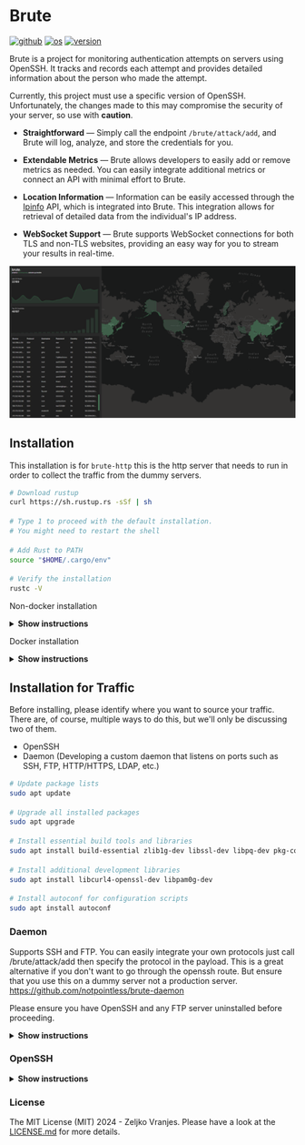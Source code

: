 # Brute
[<img alt="github" src="https://img.shields.io/badge/%20GitHub-notpointless%2Fbrute-orange" height="20">](https://github.com/notpointless/brute)
[<img alt="os" src="https://img.shields.io/badge/%20OS-Linux,%20Windows,%20MacOS-blue" height="20">](/)
[<img alt="version" src="https://img.shields.io/badge/%20Release-v1.0.0-green" height="20">](https://github.com/notpointless/brute/releases/tag/v1.0.0)

Brute is a project for monitoring authentication attempts on servers using OpenSSH. It tracks and records each attempt
and provides detailed information about the person who made the attempt.

Currently, this project must use a specific version of OpenSSH. Unfortunately, the changes made to 
this may compromise the security of your server, so use with **caution**.

- **Straightforward** — Simply call the endpoint ```/brute/attack/add```, and Brute will log, analyze, and store the credentials for you.

- **Extendable Metrics** — Brute allows developers to easily add or remove metrics as needed. You can easily integrate additional metrics or connect an API with minimal effort to Brute.

- **Location Information** — Information can be easily accessed through the [Ipinfo](https://ipinfo.io//) API, which is integrated into Brute. This integration allows for retrieval of detailed data from the individual's IP address.

- **WebSocket Support** —  Brute supports WebSocket connections for both TLS and non-TLS websites, providing an easy way for you to stream your results in real-time.

<div align="center"> <img src="./docs/img/in_action2.png"> </div>

## Installation
This installation is for <code>brute-http</code> this is the http server that needs to run in order
to collect the traffic from the dummy servers.
```sh
# Download rustup
curl https://sh.rustup.rs -sSf | sh

# Type 1 to proceed with the default installation.
# You might need to restart the shell

# Add Rust to PATH
source "$HOME/.cargo/env"

# Verify the installation
rustc -V
```

Non-docker installation
<details><summary><b>Show instructions</b></summary>

1. Clone the repository:

    ```sh
    git clone https://github.com/notpointless/brute
    ```
2. Go into the repository:
    ```sh
    cd brute-http
    ```
3. Set the following environment variables:
    ```env
    ##############
    # brute_http #
    ##############
    DATABASE_URL=postgresql://postgres:{password}@{host}/{database}
    BEARER_TOKEN=xxxxxxxxxxxxxxxxxxxxxxxxxxxxxxxxxxxx
    IPINFO_TOKEN=xxxxxxxxxxxxxx
    RUST_LOG=trace
    RUST_LOG_STYLE=always
    LISTEN_ADDRESS=0.0.0.0:7000
    LISTEN_ADDRESS_TLS=0.0.0.0:7443
    RUNNING_IN_DOCKER=false

    ################
    # brute_daemon #
    ################
    ADD_ATTACK_ENDPOINT=http://localhost:7000/brute/stats/attack
    ```
4. Add your cert.pem and key.pem to /certs folders:
    ```
    Generate one from cloudflare, letsencrypt or just use the openssl command.
    If you don't want to run with ssl then going into main.rs and remove serve_tls() function and
    make sure you remove everything that is under this header in main.rs
    //////////
    // TLS //
    ////////
    ```
5. Build and run the program
    ```sh
    cargo build --release # then run executable or
    cargo run # run the program
    ```
</details>

Docker installation
<details><summary><b>Show instructions</b></summary>

1. Clone the repository:

    ```sh
    git clone https://github.com/notpointless/brute
    ```
2. Go into your DockerFile
    ```
    Open it with nano or your favorite text editor on windows or macos doesn't matter.
    ```
3. Change the environment variables
    ```
    ENV DATABASE_URL=postgresql://chomnr:{password}@{host}:{port}/brute
    ENV BEARER_TOKEN=xxxxxxxxxxxxxxxxxxxxxxxxxxxxxxxxxxxx
    ENV IPINFO_TOKEN=xxxxxxxxxxxxxx
    ENV RUST_LOG=trace
    ENV RUST_LOG_STYLE=alwayss
    ENV LISTEN_ADDRESS=0.0.0.0:7000
    ENV LISTEN_ADDRESS_TLS=0.0.0.0:7443
    ENV RUNNING_IN_DOCKER=true
    ```
4. (Maybe) Go into brute-http and make a .env and paste the following:
    ```
    DATABASE_URL=postgresql://postgres:{password}@{host}/{database}
    BEARER_TOKEN=xxxxxxxxxxxxxxxxxxxxxxxxxxxxxxxxxxxx
    IPINFO_TOKEN=xxxxxxxxxxxxxx
    RUST_LOG=trace
    RUST_LOG_STYLE=always
    LISTEN_ADDRESS=0.0.0.0:7000
    LISTEN_ADDRESS_TLS=0.0.0.0:7443
    RUNNING_IN_DOCKER=false
    ```
5. (Maybe) Copy your cert.pem and key.pem into /brute/brute-http: 
    ```
    If you plan on serving with TLS then you must do this if not
    you can ignore the certs folder. If you would like to remove
    TLS then just click "show instructions" for non-docker.
    ```
5. Go back into /brute folder and build the image.
    ```
    docker build --pull --rm -f "DockerFile" -t brute:latest "."
    ```
6. After the installation finishes run.
    ```sh
    docker run --name brute -p 7000:7000 -p 7443:7443 --restart unless-stopped -d brute  # sqlx will do the migrations for you automatically.
    ```
</details>

## Installation for Traffic
Before installing, please identify where you want to source your traffic. 
There are, of course, multiple ways to do this, but we'll only be discussing two of them.
- OpenSSH
- Daemon (Developing a custom daemon that listens on ports such as SSH, FTP, HTTP/HTTPS, LDAP, etc.)
```sh
# Update package lists
sudo apt update

# Upgrade all installed packages
sudo apt upgrade

# Install essential build tools and libraries
sudo apt install build-essential zlib1g-dev libssl-dev libpq-dev pkg-config

# Install additional development libraries
sudo apt install libcurl4-openssl-dev libpam0g-dev

# Install autoconf for configuration scripts
sudo apt install autoconf
```
### Daemon
Supports SSH and FTP. You can easily integrate your own protocols just call /brute/attack/add then specify the protocol in the payload. This is a great alternative if you don't want to go through the openssh route. But ensure that you use this on a dummy server not a production server. 
https://github.com/notpointless/brute-daemon

Please ensure you have OpenSSH and any FTP server uninstalled before proceeding.

<details><summary><b>Show instructions</b></summary>

1. Clone the repository:

    ```sh
    git clone https://github.com/notpointless/brute-daemon
    ```
2. Go into the repository:
    ```sh
    cd brute-daemon
    ```
3. Build the application:
    ```sh
    cargo build --release
    ```
4. Move the executable into <code>/usr/local/bin/</code>:
    ```sh
    mv ~/brute-daemon/target/release/brute-daemon /usr/local/bin/brute-daemon
    ```
5. Create a daemon file and paste and edit the following contents:
    ```sh
    nano /etc/systemd/system/brute-daemon.service
    ```
    ```diff
    +  [Unit]
    +  Description=Brute Daemon
    +  After=network.target

    +  [Service]
    +  ExecStart=/usr/local/bin/brute-daemon
    +  Restart=always
    +  User=root
    +  WorkingDirectory=/usr/local/bin
    +  StandardOutput=append:/var/log/brute-daemon.log
    +  StandardError=append:/var/log/brute-daemon_error.log

    +  # Environment Variables
    +  Environment="ADD_ATTACK_ENDPOINT=https://example.com/brute/attack/add"
    +  Environment="BEARER_TOKEN=my-secret-token"

    + [Install]
    + WantedBy=multi-user.target
    ```
6. Reload <code>systemd</code>:
    ```
    systemctl daemon-reload
    ```
7. Enable the service:
    ```
    systemctl enable brute-daemon
    ```
8. Start the service:
    ```
    systemctl start brute-daemon
    ```
8. Check the status and it should say the following:
    ```
    systemctl status brute-daemon
    ```
    ```
    Active: active (running) 
    ```s
</details>

### OpenSSH
<details><summary><b>Show instructions</b></summary>

1. Clone the repository:

    ```sh
    git clone https://github.com/notpointless/openssh-9.8-patched
    ```

2. Go into the repository:

    ```sh
    cd openssh-9.8-patched
    ```

3. Configure the repository:

    ```sh
    autoreconf
    ./configure --with-pam --with-privsep-path=/var/lib/sshd/ --sysconfdir=/etc/ssh
    ```
4. Now make and install the server:
    ```sh
    make
    make install
    ```
5. Then go into <code>ssh.service</code>
    ```ssh
    nano /lib/systemd/system/ssh.service
    ```
6. Replace the existing SSH server with the one you just compiled:
    ```diff
    -  ExecStartPre=/usr/sbin/sshd -t
    -  ExecStart=/usr/sbin/sshd -D $SSHD_OPTS
    -  ExecReload=/usr/sbin/sshd -t
    +  ExecStartPre=/usr/local/sbin/sshd -t
    +  ExecStart=/usr/local/sbin/sshd -D $SSHD_OPTS
    +  ExecReload=/usr/local/sbin/sshd -t
    ```
7. Now run <code>ssh -V</code> and it should say the following:
    ```
    (Brute) OpenSSH_9.8...
    ```
8. Ok, now we need to setup the PAM module first clone it:
    ```sh
    git clone https://github.com/notpointless/brute_pam
    ```
8. Make and install the PAM module:
    ```sh
    cmake .
    make # go into lib and rename it to brute_pam.so
    ```
9. Now copy the PAM module into <code>/lib/x86_64-linux-gnu/security/</code>
    ```
    cp brute_pam.so /lib/x86_64-linux-gnu/security/
    ```
10. Now go into <code>/etc/pam.d/common-auth</code>
    ```
    sudo nano /etc/pam.d/common-auth
    ```
11. Now add PAM to the common-auth
    ```diff
    original /etc/pam.d/common-auth
    # here are the per-package modules (the "Primary" block)
    - auth    [success=1 default=ignore]      pam_unix.so nullok
    # here's the fallback if no module succeeds
    auth    requisite 
    # here are the per-package modules (the "Primary" block)
    + auth    [success=2 default=ignore]      pam_unix.so nullok
    + # enable Brute.
    + auth    optional                        pam_brute.so
    # here's the fallback if no module succeeds
    auth    requisite                       pam_deny.so
    ```
</details>

### License
The MIT License (MIT) 2024 - Zeljko Vranjes. Please have a look at the [LICENSE.md](https://github.com/notpointless/brute/blob/main/LICENSE.md) for more details.